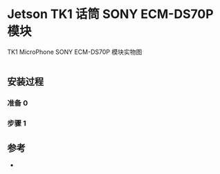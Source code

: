 # Jetson TK1 话筒 SONY ECM-DS70P 模块

TK1 MicroPhone SONY ECM-DS70P 模块实物图

![]()

## 安装过程

### 准备 0



### 步骤 1



## 参考

- ​
